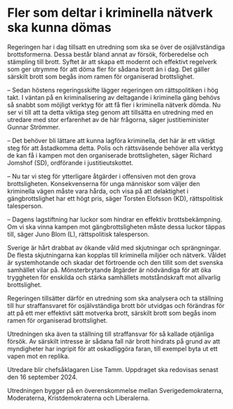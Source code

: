 # Fler som deltar i kriminella nätverk ska kunna dömas

Regeringen har i dag tillsatt en utredning som ska se över de osjälvständiga brottsformerna. Dessa består bland annat av försök, förberedelse och stämpling till brott. Syftet är att skapa ett modernt och effektivt regelverk som ger utrymme för att döma fler för sådana brott än i dag. Det gäller särskilt brott som begås inom ramen för organiserad brottslighet.

– Sedan höstens regeringsskifte lägger regeringen om rättspolitiken i hög takt. I väntan på en kriminalisering av deltagande i kriminella gäng behövs så snabbt som möjligt verktyg för att få fler i kriminella nätverk dömda. Nu ser vi till att ta detta viktiga steg genom att tillsätta en utredning med en utredare med stor erfarenhet av de här frågorna, säger justitieminister Gunnar Strömmer.

– Det behöver bli lättare att kunna lagföra kriminella, det här är ett viktigt steg för att åstadkomma detta. Polis och rättsväsende behöver alla verktyg de kan få i kampen mot den organiserade brottsligheten, säger Richard Jomshof (SD), ordförande i justitieutskottet.

– Nu tar vi steg för ytterligare åtgärder i offensiven mot den grova brottsligheten. Konsekvenserna för unga människor som väljer den kriminella vägen måste vara hårda, och visa på att delaktighet i gängbrottslighet har ett högt pris, säger Torsten Elofsson (KD), rättspolitisk talesperson.

– Dagens lagstiftning har luckor som hindrar en effektiv brottsbekämpning. Om vi ska vinna kampen mot gängbrottsligheten måste dessa luckor täppas till, säger Juno Blom (L), rättspolitisk talesperson.

Sverige är hårt drabbat av ökande våld med skjutningar och sprängningar. De flesta skjutningarna kan kopplas till kriminella miljöer och nätverk. Våldet är systemhotande och skadar det förtroende och den tillit som det svenska samhället vilar på. Mönsterbrytande åtgärder är nödvändiga för att öka tryggheten för enskilda och stärka samhällets motståndskraft mot allvarlig brottslighet.

Regeringen tillsätter därför en utredning som ska analysera och ta ställning till hur straffansvaret för osjälvständiga brott bör utvidgas och förändras för att på ett mer effektivt sätt motverka brott, särskilt brott som begås inom ramen för organiserad brottslighet.

Utredningen ska även ta ställning till straffansvar för så kallade otjänliga försök. Av särskilt intresse är sådana fall när brott hindrats på grund av att myndigheter har ingripit för att oskadliggöra faran, till exempel byta ut ett vapen mot en replika.

Utredare blir chefsåklagaren Lise Tamm. Uppdraget ska redovisas senast den 16 september 2024.

Utredningen bygger på en överenskommelse mellan Sverigedemokraterna, Moderaterna, Kristdemokraterna och Liberalerna.
